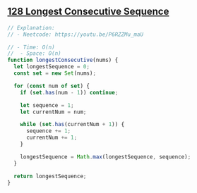 ## [128 Longest Consecutive Sequence](https://leetcode.com/problems/longest-consecutive-sequence/description/)

<!-- notecardId: 1759069216740 -->

```js
// Explanation:
// - Neetcode: https://youtu.be/P6RZZMu_maU

// - Time: O(n)
//  - Space: O(n)
function longestConsecutive(nums) {
  let longestSequence = 0;
  const set = new Set(nums);

  for (const num of set) {
    if (set.has(num - 1)) continue;

    let sequence = 1;
    let currentNum = num;

    while (set.has(currentNum + 1)) {
      sequence += 1;
      currentNum += 1;
    }

    longestSequence = Math.max(longestSequence, sequence);
  }

  return longestSequence;
}
```

